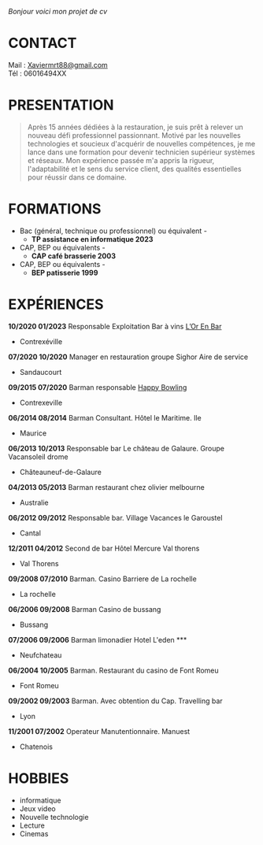
_Bonjour voici mon projet de cv_ 
# CONTACT

Mail : Xaviermrt88@gmail.com  
Tél : 06016494XX

# PRESENTATION

>Après 15 années dédiées à la restauration, je suis prêt à relever un nouveau défi professionnel passionnant. Motivé par les nouvelles technologies et soucieux d'acquérir de nouvelles compétences, je me lance dans une formation pour devenir technicien supérieur systèmes et réseaux. Mon expérience passée m'a appris la rigueur, l'adaptabilité et le sens du service client, des qualités essentielles pour réussir dans ce domaine.
# FORMATIONS

* Bac (général, technique ou professionnel) ou
équivalent -  
  * **TP assistance en informatique 2023**  
* CAP, BEP ou équivalents -  
  * **CAP café brasserie 2003** 
* CAP, BEP ou équivalents -  
  * **BEP patisserie 1999**
    
# EXPÉRIENCES 

 **10/2020 01/2023**  Responsable Exploitation Bar à vins [L’Or En Bar](https://lorenbar.fr/)
* Contrexéville

**07/2020 10/2020**  Manager en restauration groupe Sighor Aire de service  
* Sandaucourt

**09/2015 07/2020**  Barman responsable [Happy Bowling](https://www.happybowling.fr/)
* Contrexeville

**06/2014 08/2014**  Barman Consultant. Hôtel le Maritime. Ile
* Maurice

**06/2013 10/2013**  Responsable bar Le château de Galaure. Groupe Vacansoleil drome
* Châteauneuf-de-Galaure
  
**04/2013 05/2013**  Barman restaurant chez olivier melbourne
* Australie

**06/2012 09/2012**  Responsable bar. Village Vacances le Garoustel  
* Cantal

**12/2011 04/2012**  Second de bar Hôtel Mercure Val thorens
* Val Thorens
  
**09/2008 07/2010** Barman. Casino Barriere de La rochelle
* La rochelle
  
**06/2006 09/2008** Barman Casino de bussang
* Bussang

**07/2006 09/2006**  Barman limonadier Hotel L'eden ***  
* Neufchateau

**06/2004 10/2005**  Barman. Restaurant du casino de Font Romeu
* Font Romeu
  
**09/2002 09/2003** Barman. Avec obtention du Cap. Travelling bar
* Lyon 

**11/2001 07/2002** Operateur Manutentionnaire. Manuest  
* Chatenois 

# HOBBIES

* informatique
* Jeux video  
* Nouvelle technologie  
* Lecture
* Cinemas    
